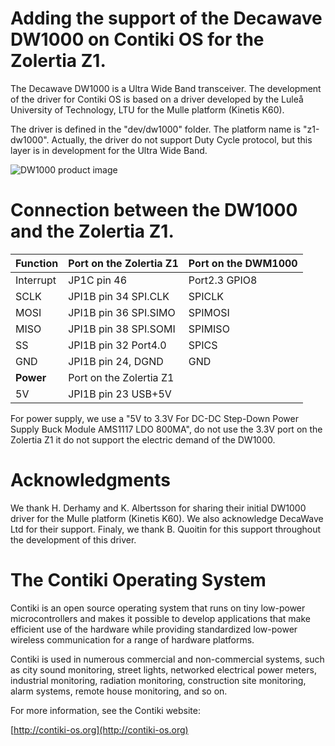 Adding the support of the Decawave DW1000 on Contiki OS for the Zolertia Z1.
============================
The Decawave DW1000 is a Ultra Wide Band transceiver.
The development of the driver for Contiki OS is based on a driver developed by the Luleå University of Technology, LTU for the Mulle platform (Kinetis K60). 

The driver is defined in the "dev/dw1000" folder. The platform name is "z1-dw1000".
Actually, the driver do not support Duty Cycle protocol, but this layer is in development for the Ultra Wide Band.

![DW1000 product image](https://maximilien-charlier.be/divers/DW1000-product.jpg "DW1000 product image")

Connection between the DW1000 and the Zolertia Z1.
============================

|Function       | Port on the Zolertia Z1 | Port on the DWM1000 |
| ------------- | ----------------------- | ------------------- |
| Interrupt     | JP1C pin 46             | Port2.3 GPIO8       |
| SCLK          | JPI1B pin 34 SPI.CLK    | SPICLK              |
| MOSI          | JPI1B pin 36 SPI.SIMO   | SPIMOSI             |
| MISO          | JPI1B pin 38 SPI.SOMI   | SPIMISO             |
| SS            | JPI1B pin 32 Port4.0    | SPICS               |
| GND           | JPI1B pin 24, DGND      | GND                 |
| **Power**     | Port on the Zolertia Z1 |                     |
| 5V            | JPI1B pin 23 USB+5V     |                     |

For power supply, we use a "5V to 3.3V For DC-DC Step-Down Power Supply Buck Module AMS1117 LDO 800MA", do not use the 3.3V port on the Zolertia Z1 it do not support the electric demand of the DW1000.


Acknowledgments
============================
We thank H. Derhamy and K. Albertsson for sharing their initial DW1000 driver for the Mulle platform (Kinetis K60). We also acknowledge DecaWave Ltd for their support. Finaly, we thank B. Quoitin for this support throughout the development of this driver.


The Contiki Operating System
============================
Contiki is an open source operating system that runs on tiny low-power
microcontrollers and makes it possible to develop applications that
make efficient use of the hardware while providing standardized
low-power wireless communication for a range of hardware platforms.

Contiki is used in numerous commercial and non-commercial systems,
such as city sound monitoring, street lights, networked electrical
power meters, industrial monitoring, radiation monitoring,
construction site monitoring, alarm systems, remote house monitoring,
and so on.

For more information, see the Contiki website:

[http://contiki-os.org](http://contiki-os.org)

